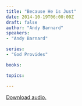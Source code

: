 ```yaml
---
title: "Because He is Just"
date: 2014-10-19T06:00:00Z
draft: false
author: "Andy Barnard"
speakers:
- "Andy Barnard"

series:
- "God Provides"

books:

topics:

---
```

[Download audio.](https://s3-eu-west-1.amazonaws.com/mannacloud/audio/2014-10-19_BecauseHeIsJust.mp3)